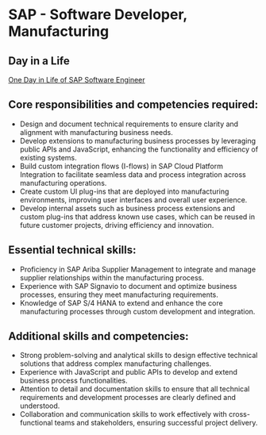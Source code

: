 # SAP - Software Developer, Manufacturing 

## Day in a Life

[One Day in Life of SAP Software Engineer](https://dpi.instructure.com/courses/301/assignments/3092) 

## Core responsibilities and competencies required:

- Design and document technical requirements to ensure clarity and alignment with manufacturing business needs.
- Develop extensions to manufacturing business processes by leveraging public APIs and JavaScript, enhancing the functionality and efficiency of existing systems.
- Build custom integration flows (I-flows) in SAP Cloud Platform Integration to facilitate seamless data and process integration across manufacturing operations.
- Create custom UI plug-ins that are deployed into manufacturing environments, improving user interfaces and overall user experience.
- Develop internal assets such as business process extensions and custom plug-ins that address known use cases, which can be reused in future customer projects, driving efficiency and innovation.

## Essential technical skills:

- Proficiency in SAP Ariba Supplier Management to integrate and manage supplier relationships within the manufacturing process.
- Experience with SAP Signavio to document and optimize business processes, ensuring they meet manufacturing requirements.
- Knowledge of SAP S/4 HANA to extend and enhance the core manufacturing processes through custom development and integration.

## Additional skills and competencies:

- Strong problem-solving and analytical skills to design effective technical solutions that address complex manufacturing challenges.
- Experience with JavaScript and public APIs to develop and extend business process functionalities.
- Attention to detail and documentation skills to ensure that all technical requirements and development processes are clearly defined and understood.
- Collaboration and communication skills to work effectively with cross-functional teams and stakeholders, ensuring successful project delivery.
